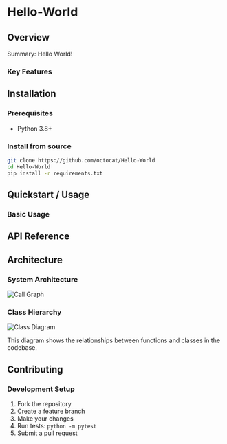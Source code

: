 
# Hello-World

## Overview


Summary: Hello World!

### Key Features


## Installation


### Prerequisites
- Python 3.8+

### Install from source
```bash
git clone https://github.com/octocat/Hello-World
cd Hello-World
pip install -r requirements.txt
```



## Quickstart / Usage


### Basic Usage



## API Reference




## Architecture


### System Architecture

![Call Graph](diagrams/call_graph.png)

### Class Hierarchy

![Class Diagram](diagrams/class_diagram.png)

This diagram shows the relationships between functions and classes in the codebase.

## Contributing


### Development Setup
1. Fork the repository
2. Create a feature branch
3. Make your changes
4. Run tests: `python -m pytest`
5. Submit a pull request
